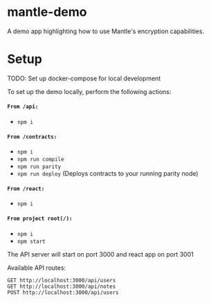 # mantle-demo

A demo app highlighting how to use Mantle's encryption capabilities.

# Setup

TODO: Set up docker-compose for local development

To set up the demo locally, perform the following actions:

#### `From /api:`

- `npm i`

#### `From /contracts:`

- `npm i`
- `npm run compile`
- `npm run parity`
- `npm run deploy` (Deploys contracts to your running parity node)

#### `From /react:`

- `npm i`

#### `From project root(/):`

- `npm i`
- `npm start`

The API server will start on port 3000 and react app on port 3001

Available API routes:

```
GET http://localhost:3000/api/users
GET http://localhost:3000/api/notes
POST http://localhost:3000/api/users
```

